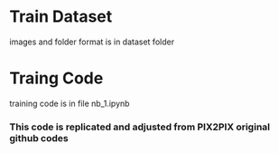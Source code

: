 # Train  Dataset 
  images and folder format is in dataset folder
# Traing Code
  training code is in file nb_1.ipynb

### This code is replicated and adjusted from PIX2PIX original github codes